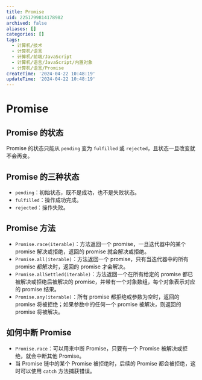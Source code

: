 ```yaml
---
title: Promise
uid: 2251799814178982
archived: false
aliases: []
categories: []
tags:
  - 计算机/技术
  - 计算机/语言
  - 计算机/前端/JavaScript
  - 计算机/语言/JavaScript/内置对象
  - 计算机/语言/Promise
createTime: '2024-04-22 10:48:19'
updateTime: '2024-04-22 10:48:19'
---
```


# Promise

## Promise 的状态

Promise 的状态只能从 `pending` 变为 `fulfilled` 或 `rejected`，且状态一旦改变就不会再变。

## Promise 的三种状态

- `pending`：初始状态，既不是成功，也不是失败状态。
- `fulfilled`：操作成功完成。
- `rejected`：操作失败。

## Promise 方法

- `Promise.race(iterable)`：方法返回一个 promise，一旦迭代器中的某个 promise 解决或拒绝，返回的 promise 就会解决或拒绝。
- `Promise.all(iterable)`：方法返回一个 promise，只有当迭代器中的所有 promise 都解决时，返回的 promise 才会解决。
- `Promise.allSettled(iterable)`：方法返回一个在所有给定的 promise 都已被解决或拒绝后被解决的 promise，并带有一个对象数组，每个对象表示对应的 promise 结果。
- `Promise.any(iterable)`：所有 promise 都拒绝或参数为空时，返回的 promise 将被拒绝；如果参数中的任何一个 promise 被解决，则返回的 promise 将被解决。

## 如何中断 Promise

- `Promise.race`：可以用来中断 Promise，只要有一个 Promise 被解决或拒绝，就会中断其他 Promise。
- 当 Promise 链中的某个 Promise 被拒绝时，后续的 Promise 都会被拒绝，这时可以使用 `catch` 方法捕获错误。
